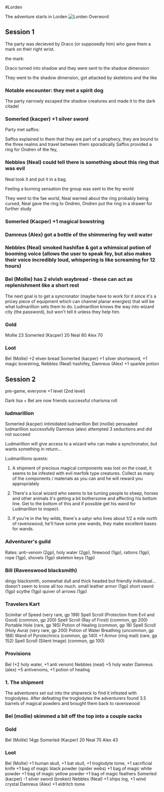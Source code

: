 #Lorden

The adventure starts in Lorden
![Lorden Overword](img/Lorden.png)

## Session 1

The party was decieved by Draco (or supposedly him) who gave them a mark on their right wrist.

the mark:

Draco turned into shadow and they were sent to the shadow dimension

They went to the shadow dimension, got attacked by skeletons and the like
### Notable encounter: they met a spirit dog 

The party narrowly escaped the shadow creatures and made it to the dark citadel

### Somerled (kacper) +1 silver sword

Party met saffos:

Saffos explained to them that they are part of a prophecy, 
they are bound to the three realms and travel between them sporadically
Saffos provided a ring for Ondren of the fey, 

### Nebbles (Neal) could tell there is something about this ring that was evil
Neal took it and put it in a bag. 

Feeling a burning sensation the group was sent to the fey world

They went to the fae world, 
Neal warned about the ring probably being cursed,
Neal gave the ring to Ondren,
Ondren put the ring in a drawer for further study

### Somerled (Kacper) +1 magical bowstring
### Damreus (Alex) got a bottle of the shimmering fey well water
### Nebbles (Neal) smoked hashifae & got a whimsical potion of booming voice (allows the user to speak fey, but also makes their voice incredibly loud, whispering is like screaming for 12 hours)
### Bel (Mollie) has 2 elvish waybread - these can act as replenishment like a short rest

The next goal is to get a syncronator (maybe have to work for it since it's a pricey piece of equipment which can channel planar energies) that will be what ludmarillion sets them to do. Ludmarillion knows the way into wizard city (the password), but won't tell it unless they help him.

### Gold
Mollie 23
Somerled (Kacper) 20
Neal 80
Alex 70

### Loot
Bel (Mollie) +2 elven bread
Somerled (kacper) +1 silver shortsword, +1 magic bowstring, 
Nebbles (Neal) hashifey, 
Damreus (Alex) +1 sparkle potion

## Session 2

pre-game, everyone +1 level (2nd level)

Dark lisa + Bel are now friends
successful charisma roll

### ludmarillion 
Somerled (kacper) intimidated ludmarillion
Bel (mollie) persuaded ludmarillion successfully
Damreus (alex) attempted 3 seductions and did not succeed 

Ludmarillion will give access to a wizard who can make a synchronator, 
but wants something in return...

Ludmarillions quests:
1. A shipment of precious magical components was lost on the coast, it seems to be infested with evil merfolk type creatures. Collect as many of the components / materials as you can and he will reward you appropriately

2. There's a local wizard who seems to be turning people to sheep, horses and other animals it's getting a bit bothersome and affecting his bottom line. Get to the bottom of this and if possible get his wand for Ludmarillion to inspect.

3. If you're in the fey wilds, there's a satyr who lives about 1/2 a mile north of ravenswood, he'll have some yew wands, they make excellent bases for wands.

### Adventurer's guild
Rates:
anti-venom (2gp), 
holy water (2gp), 
firewood (1gp), 
rations (1gp), 
rope (1gp),
shovels (1gp)
skeleton keys (1gp)

### Bill (Ravenswood blacksmith)
dingy blacksmith, somewhat dull and thick headed but friendly individual... doesn't seem to know all too much.
small leather armor (1gp)
short sword (1gp)
scythe (1gp)
quiver of arrows (1gp)

### Travelers Kart
Scimitar of Speed (very rare, gp 199)
Spell Scroll (Protection from Evil and Good) (common, gp 200)
Spell Scroll (Ray of Frost) (common, gp 200)
Portable Hole (rare, gp 185)
Potion of Healing (common, gp 18)
Spell Scroll (Holy Aura) (very rare, gp 200)
Potion of Water Breathing (uncommon, gp 188)
Wand of Pyrotechnics (common, gp 140)
+1 Armor (ring mail) (rare, gp 152)
Spell Scroll (Silent Image) (common, gp 100)

### Provisions
Bel (+2 holy water, +1 anti venom)
Nebbles (neal) +5 holy water
Damreus (alex) +5 antivenoms, +1 potion of healing

### 1. The shipment
The adventurers set out into the shipwreck to find it infested with troglodytes.
After defeating the troglodytes the adventurers found 3.5 barrels of magical powders and brought them back to ravenswood
### Bel (mollie) skimmed a bit off the top into a couple sacks

### Gold
Bel (Mollie) 14gp 
Somerled (Kacper) 20 
Neal 70
Alex 43

### Loot
Bel (Mollie) 
+1 human skull, 
+1 bat skull, 
+1 troglodyte tome, 
+1 sacrificial knife 
+1 bag of magic black powder (spider webs) 
+1 bag of magic white powder
+1 bag of magic yellow powder
+1 bag of magic feathers 
Somerled (kacper) -1 silver sword (broken)
Nebbles (Neal) +1 ships log, +1 wind crystal
Damreus (Alex) +1 eldritch tome

